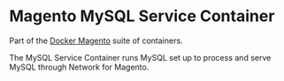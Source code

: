 # Magento MySQL Service Container

Part of the [Docker Magento](https://github.com/bredvnet/docker-magento)
suite of containers.

The MySQL Service Container runs MySQL set up to process and serve MySQL through
Network for Magento.

